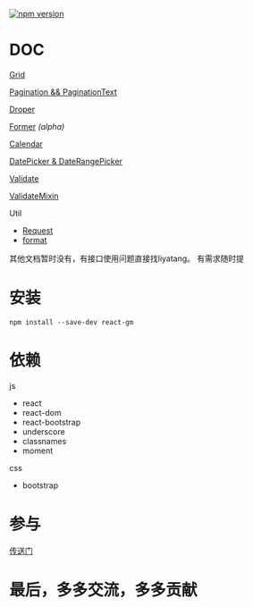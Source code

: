 [![npm version](https://badge.fury.io/js/react-gm.svg)](https://badge.fury.io/js/react-gm)

# DOC
[Grid](https://github.com/gmfe/react-gm/issues/1)

[Pagination && PaginationText](https://github.com/gmfe/react-gm/issues/4)

[Droper](https://github.com/gmfe/react-gm/issues/2)

[Former](https://github.com/gmfe/react-gm/issues/3) *(alpha)*

[Calendar](https://github.com/gmfe/react-gm/issues/9)

[DatePicker & DateRangePicker](https://github.com/gmfe/react-gm/issues/10)

[Validate](https://github.com/gmfe/react-gm/issues/5)

[ValidateMixin](https://github.com/gmfe/react-gm/issues/6)

Util
- [Request](https://github.com/gmfe/react-gm/issues/7)
- [format](https://github.com/gmfe/react-gm/issues/8)

其他文档暂时没有，有接口使用问题直接找liyatang。
有需求随时提


# 安装
`npm install --save-dev react-gm`

# 依赖

js
- react
- react-dom
- react-bootstrap
- underscore
- classnames
- moment

css
- bootstrap

# 参与
[传送门](./README.dev.md)

# 最后，多多交流，多多贡献
